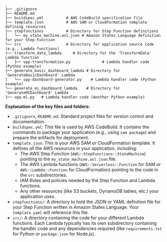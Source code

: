 ```
.
├── .gitignore
├── README.md
├── buildspec.yml          # AWS CodeBuild specification file
├── template.json          # AWS SAM or CloudFormation template defining resources
├── stepfunctions          # Directory for Step Function definitions
│   └── my_state_machine.asl.json # Amazon States Language definition for your Step Function
└── src                    # Directory for application source code (e.g., Lambda functions)
├── transform_data_lambda     # Directory for the 'TransformData' Lambda function
│   ├── vpp-transformation.py              # Lambda handler code (Python example)
├── generate_basic_dashboard_lambda # Directory for 'GenerateBasicDashboard' Lambda
│   └── vpp-dashboard-generator.py    # Lambda handler code (Python example)
└── generate_mi_dashboard_lambda    # Directory for 'GenerateMIDashboard' Lambda
├── vpp-ml.py   # Lambda handler code (Another Python example)
```
**Explanation of the key files and folders:**

* `.gitignore`, `README.md`: Standard project files for version control and documentation.
* `buildspec.yml`: This file is used by AWS CodeBuild. It contains the commands to package your application (e.g., using `sam package`) and prepare the artifacts for deployment.
* `template.json`: This is your AWS SAM or CloudFormation template. It defines all the AWS resources in your application, including:
    * The AWS Step Function (`AWS::StepFunctions::StateMachine`) pointing to the `my_state_machine.asl.json` file.
    * The AWS Lambda functions (`AWS::Serverless::Function` for SAM or `AWS::Lambda::Function` for CloudFormation) pointing to the code in the `src` subdirectories.
    * IAM Roles and policies needed by the Step Function and Lambda functions.
    * Any other resources (like S3 buckets, DynamoDB tables, etc.) your application uses.
* `stepfunctions/`: A directory to hold the JSON or YAML definition file for your Step Function written in Amazon States Language. Your `template.yaml` will reference this file.
* `src/`: A directory containing the code for your different Lambda functions. Each Lambda typically has its own subdirectory containing the handler code and any dependencies required (like `requirements.txt` for Python or `package.json` for Node.js).
